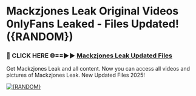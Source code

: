 # Mackzjones Leak Original Videos 0nlyFans Leaked - Files Updated! ({RANDOM})

<h3>🔴 CLICK HERE 🌐==►► <a href="https://betterlinks.top/A2PfLJ" rel="nofollow">Mackzjones Leak Updated Files</a></h3>

Get Mackzjones Leak and all content. Now you can access all videos and pictures of Mackzjones Leak. New Updated Files 2025!

[![{RANDOM}](https://i.imgur.com/ppqm5kG.gif)](https://betterlinks.top/A2PfLJ)